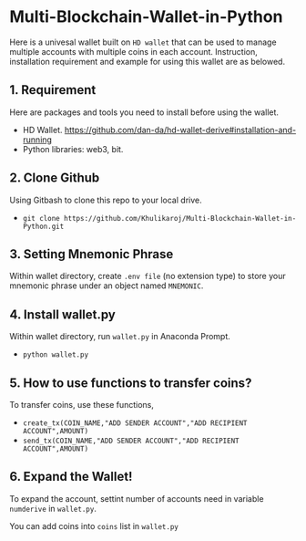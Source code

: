 # Multi-Blockchain-Wallet-in-Python

Here is a univesal wallet built on `HD wallet` that can be used to manage multiple accounts with multiple coins in each account. Instruction, installation requirement and example for using this wallet are as belowed.

## 1. Requirement
Here are packages and tools you need to install before using the wallet.
- HD Wallet. https://github.com/dan-da/hd-wallet-derive#installation-and-running 
-  Python libraries: web3, bit.

## 2. Clone Github
Using Gitbash to clone this repo to your local drive.
- `git clone https://github.com/Khulikaroj/Multi-Blockchain-Wallet-in-Python.git` 

## 3. Setting Mnemonic Phrase
Within wallet directory, create `.env file` (no extension type) to store your mnemonic phrase under an object named `MNEMONIC`.

## 4. Install wallet.py
Within wallet directory, run `wallet.py` in Anaconda Prompt.
- `python wallet.py`

## 5. How to use functions to transfer coins?
To transfer coins, use these functions,
- `create_tx(COIN_NAME,"ADD SENDER ACCOUNT","ADD RECIPIENT ACCOUNT",AMOUNT)`
- `send_tx(COIN_NAME,"ADD SENDER ACCOUNT","ADD RECIPIENT ACCOUNT",AMOUNT)`

## 6. Expand the Wallet!

To expand the account, settint number of accounts need in variable `numderive` in `wallet.py`.

You can add coins into `coins` list in `wallet.py`



